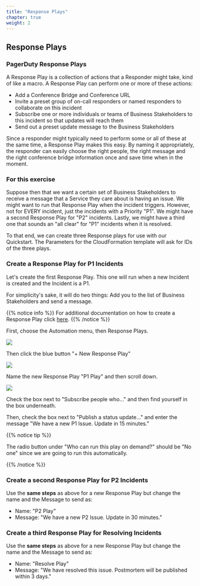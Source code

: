 ```yaml
---
title: "Response Plays"
chapter: true
weight: 2
---
```


## Response Plays

### PagerDuty Response Plays

A Response Play is a collection of actions that a Responder might take, kind of like a macro. A Response Play can perform one or more of these actions:

- Add a Conference Bridge and Conference URL
- Invite a preset group of on-call responders or named responders to collaborate on this incident
- Subscribe one or more individuals or teams of Business Stakeholders to this incident so that updates will reach them
- Send out a preset update message to the Business Stakeholders

Since a responder might typically need to perform some or all of these at the same time, a Response Play makes this easy.  By naming it appropriately, the responder can easily choose the right people, the right message and the right conference bridge information once and save time when in the moment.  

### For this exercise

Suppose then that we want a certain set of Business Stakeholders to receive a message that a Service they care about is having an issue. We might want to run that Response Play when the incident triggers. However, not for EVERY incident, just the incidents with a Priority "P1". We might have a second Response Play for "P2" incidents.  Lastly, we might have a third one that sounds an "all clear" for "P1" incidents when it is resolved.

To that end, we can create three Response plays for use with our Quickstart. The Parameters for the CloudFormation template will ask for IDs of the three plays.

### Create a Response Play for P1 Incidents

Let's create the first Response Play.  This one will run when a new Incident is created and the Incident is a P1.

For simplicity's sake, it will do two things: Add you to the list of Business Stakeholders and send a message.

{{% notice info %}}
For additional documentation on how to create a Response Play click [here](https://support.pagerduty.com/docs/response-automation#create-a-response-play).
{{% /notice %}}

First, choose the Automation menu, then Response Plays.

![](/images/resp_1.png)

Then click the blue button  "+ New Response Play"

![](/images/resp_2.png)

Name the new Response Play "P1 Play" and then scroll down.

![](/images/resp_3.png)

Check the box next to "Subscribe people who..." and then find yourself in the box underneath.

Then, check the box next to "Publish a status update..." and enter the message "We have a new P1 Issue. Update in 15 minutes."

{{% notice tip %}}

The radio button under "Who can run this play on demand?" should be "No one" since we are going to run this automatically.

{{% /notice %}}

### Create a second Response Play for P2 Incidents

Use the __same steps__ as above for a new Response Play but change the name and the Message to send as:

- Name: "P2 Play"
- Message: "We have a new P2 Issue. Update in 30 minutes."

### Create a third Response Play for Resolving Incidents

Use the __same steps__ as above for a new Response Play but change the name and the Message to send as:

- Name: "Resolve Play"
- Message: "We have resolved this issue. Postmortem will be published within 3 days."


